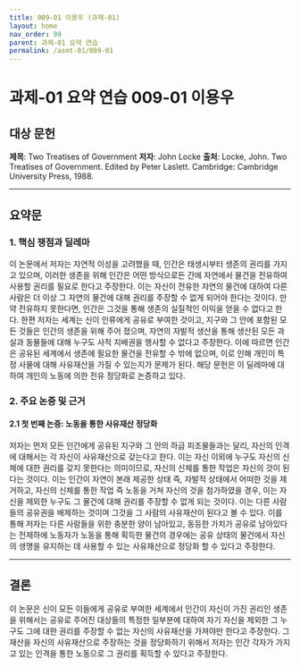 ```yaml
---
title: 009-01 이용우 (과제-01)
layout: home
nav_order: 99
parent: 과제-01 요약 연습
permalink: /asmt-01/009-01
---
```


# 과제-01 요약 연습 009-01 이용우 

## 대상 문헌  
**제목**: Two Treatises of Government
**저자**: John Locke
**출처**: Locke, John. Two Treatises of Government. Edited by Peter Laslett. Cambridge: Cambridge University Press, 1988.

---

## 요약문  

### 1. 핵심 쟁점과 딜레마  
이 논문에서 저자는 자연적 이성을 고려했을 때, 인간은 태생시부터 생존의 권리를 가지고 있으며, 이러한 생존을 위해 인간은 어떤 방식으로든 간에 자연에서 물건을 전유하여 사용할 권리를 필요로 한다고 주장한다. 이는 자신이 전유한 자연의 물건에 대하여 다른 사람은 더 이상 그 자연의 물건에 대해 권리를 주장할 수 없게 되어야 한다는 것이다. 만약 전유하지 못한다면, 인간은 그것을 통해 생존의 실질적인 이익을 얻을 수 없다고 한다. 한편 저자는 세계는 신이 인류에게 공유로 부여한 것이고, 지구와 그 안에 포함된 모든 것들은 인간의 생존을 위해 주어 졌으며, 자연의 자발적 생산을 통해 생산된 모든 과실과 동물들에 대해 누구도 사적 지배권을 행사할 수 없다고 주장한다. 이에 따르면 인간은 공유된 세계에서 생존에 필요한 물건을 전유할 수 밖에 없으며, 이로 인해 개인이 특정 사물에 대해 사유재산을 가질 수 있는지가 문제가 된다. 해당 문헌은 이 딜레마에 대하여 개인의 노동에 의한 전유 정당화로 논증하고 있다. 

### 2. 주요 논증 및 근거  

#### 2.1 첫 번째 논증: 노동을 통한 사유재산 정당화 
저자는 먼저 모든 인간에게 공유된 지구와 그 안의 하급 피조물들과는 달리, 자신의 인격에 대해서는 각 자신이 사유재산으로 갖는다고 한다. 이는 자신 이외에 누구도 자신의 신체에 대한 권리를 갖지 못한다는 의미이므로, 자신의 신체를 통한 작업은 자신의 것이 된다는 것이다. 이는 인간이 자연이 본래 제공한 상태 즉, 자발적 상태에서 어떠한 것을 제거하고, 자신의 신체를 통한 작업 즉 노동을 거쳐 자신의 것을 첨가하였을 경우, 이는 자신을 제외한 누구도 그 물건에 대해 권리를 주장할 수 없게 되는 것이다. 이는 다른 사람들의 공유권을 배제하는 것이며 그것을 그 사람의 사유재산이 된다고 볼 수 있다. 이를 통해 저자는 다른 사람들을 위한 충분한 양이 남아있고, 동등한 가치가 공유로 남아있다는 전제하에 노동자가 노동을 통해 획득한 물건의 경우에는 공유 상태의 물건에서 자신의 생명을 유지하는 데 사용할 수 있는 사유재산으로 정당화 할 수 있다고 주장한다. 

---

## 결론  
이 논문은 신이 모든 이들에게 공유로 부여한 세계에서 인간이 자신이 가진 권리인 생존을 위해서는 공유로 주어진 대상들의 특정한 일부분에 대하여 자기 자신을 제외한 그 누구도 그에 대한 권리를 주장할 수 없는 자신의 사유재산을 가져야만 한다고 주장한다. 그 재산을 자신의 사유재산으로 주장하는 것을 정당화하기 위해서 저자는 인간 각자가 가지고 있는 인격을 통한 노동으로 그 권리를 획득할 수 있다고 주장한다. 